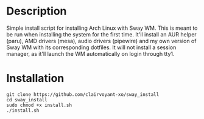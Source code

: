 # Description
Simple install script for installing Arch Linux with Sway WM. This is meant to be run when installing the system for the first time. It'll install an AUR helper (paru), AMD drivers (mesa), audio drivers (pipewire) and my own version of Sway WM with its corresponding dotfiles. It will not install a session manager, as it'll launch the WM automatically on login through tty1.

# Installation
```
git clone https://github.com/clairvoyant-xo/sway_install
cd sway_install
sudo chmod +x install.sh
./install.sh
```
